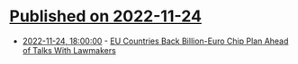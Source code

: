 # [Published on 2022-11-24](index.md)

* [2022-11-24, 18:00:00](https://tech.slashdot.org/story/22/11/24/142218/eu-countries-back-billion-euro-chip-plan-ahead-of-talks-with-lawmakers?utm_source=rss1.0mainlinkanon&utm_medium=feed) - [EU Countries Back Billion-Euro Chip Plan Ahead of Talks With Lawmakers](https://tech.slashdot.org/story/22/11/24/142218/eu-countries-back-billion-euro-chip-plan-ahead-of-talks-with-lawmakers?utm_source=rss1.0mainlinkanon&utm_medium=feed)
